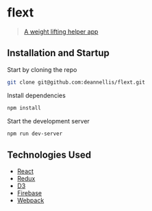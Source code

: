 # flext

> [A weight lifting helper app](https://flext-app.herokuapp.com/)

## Installation and Startup

Start by cloning the repo

```bash
git clone git@github.com:deannellis/flext.git
```

Install dependencies

```bash
npm install
```

Start the development server

```bash
npm run dev-server
```

## Technologies Used
- [React](https://reactjs.org/)
- [Redux](https://redux.js.org/)
- [D3](https://d3js.org/)
- [Firebase](http://firebase.google.com/)
- [Webpack](https://webpack.js.org/)

